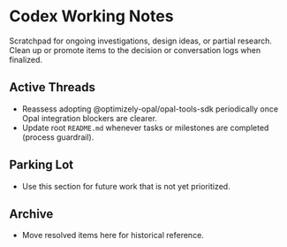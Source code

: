 # Codex Working Notes

Scratchpad for ongoing investigations, design ideas, or partial research. Clean up or promote items to the decision or conversation logs when finalized.

## Active Threads
- Reassess adopting @optimizely-opal/opal-tools-sdk periodically once Opal integration blockers are clearer.
- Update root `README.md` whenever tasks or milestones are completed (process guardrail).

## Parking Lot
- Use this section for future work that is not yet prioritized.

## Archive
- Move resolved items here for historical reference.
